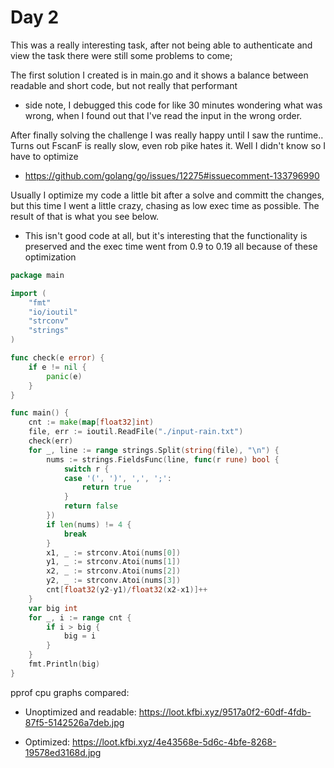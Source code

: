 # Day 2

This was a really interesting task, after not being able to authenticate and view the task there were still some problems to come;

The first solution I created is in main.go and it shows a balance between readable and short code, but not really that performant
* side note, I debugged this code for like 30 minutes wondering what was wrong, when I found out that I've read the input in the wrong order.

After finally solving the challenge I was really happy until I saw the runtime.. Turns out FscanF is really slow, even rob pike hates it. Well I didn't know so I have to optimize
* https://github.com/golang/go/issues/12275#issuecomment-133796990

Usually I optimize my code a little bit after a solve and committ the changes, but this time I went a little crazy, chasing as low exec time as possible. The result of that is what you see below.
* This isn't good code at all, but it's interesting that the functionality is preserved and the exec time went from 0.9 to 0.19 all because of these optimization

```go
package main

import (
	"fmt"
	"io/ioutil"
	"strconv"
	"strings"
)

func check(e error) {
	if e != nil {
		panic(e)
	}
}

func main() {
	cnt := make(map[float32]int)
	file, err := ioutil.ReadFile("./input-rain.txt")
	check(err)
	for _, line := range strings.Split(string(file), "\n") {
		nums := strings.FieldsFunc(line, func(r rune) bool {
			switch r {
			case '(', ')', ',', ';':
				return true
			}
			return false
		})
		if len(nums) != 4 {
			break
		}
		x1, _ := strconv.Atoi(nums[0])
		y1, _ := strconv.Atoi(nums[1])
		x2, _ := strconv.Atoi(nums[2])
		y2, _ := strconv.Atoi(nums[3])
		cnt[float32(y2-y1)/float32(x2-x1)]++
	}
	var big int
	for _, i := range cnt {
		if i > big {
			big = i
		}
	}
	fmt.Println(big)
}
```

pprof cpu graphs compared:
* Unoptimized and readable: https://loot.kfbi.xyz/9517a0f2-60df-4fdb-87f5-5142526a7deb.jpg

* Optimized: https://loot.kfbi.xyz/4e43568e-5d6c-4bfe-8268-19578ed3168d.jpg
